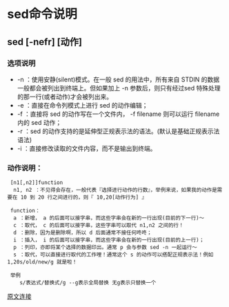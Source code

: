 # sed命令说明

## sed [-nefr] [动作]
### 选项说明
* -n ：使用安静(silent)模式。在一般 sed 的用法中，所有来自 STDIN 的数据一般都会被列出到终端上。但如果加上 -n 参数后，则只有经过sed 特殊处理的那一行(或者动作)才会被列出来。
* -e ：直接在命令列模式上进行 sed 的动作编辑；
* -f ：直接将 sed 的动作写在一个文件内， -f filename 则可以运行 filename 内的 sed 动作；
* -r ：sed 的动作支持的是延伸型正规表示法的语法。(默认是基础正规表示法语法)
* -i ：直接修改读取的文件内容，而不是输出到终端。

### 动作说明： 
```
 [n1[,n2]]function
  n1, n2 ：不见得会存在，一般代表『选择进行动作的行数』，举例来说，如果我的动作是需要在 10 到 20 行之间进行的，则『 10,20[动作行为] 』

 function：
  a ：新增， a 的后面可以接字串，而这些字串会在新的一行出现(目前的下一行)～
  c ：取代， c 的后面可以接字串，这些字串可以取代 n1,n2 之间的行！
  d ：删除，因为是删除啊，所以 d 后面通常不接任何咚咚；
  i ：插入， i 的后面可以接字串，而这些字串会在新的一行出现(目前的上一行)；
  p ：列印，亦即将某个选择的数据印出。通常 p 会与参数 sed -n 一起运行～
  s ：取代，可以直接进行取代的工作哩！通常这个 s 的动作可以搭配正规表示法！例如 1,20s/old/new/g 就是啦！

 举例
    s/表达式/替换式/g --g表示全局替换 无g表示只替换一个
```

[原文连接](http://www.cnblogs.com/ggjucheng/archive/2013/01/13/2856901.html)
